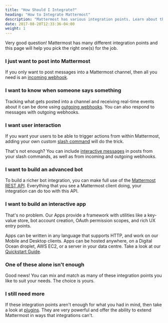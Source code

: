 ```yaml
---
title: "How Should I Integrate?"
heading: "How to Integrate Mattermost"
description: "Mattermost has various integration points. Learn about the various ways you can integrate Mattermost with other services."
date: 2017-08-20T12:33:36-04:00
weight: 1
---
```


Very good question! Mattermost has many different integration points and this page will help you pick the right one(s) for the job.

### I just want to post into Mattermost

If you only want to post messages into a Mattermost channel, then all you need is an [incoming webhook](/integrate/incoming-webhooks/).

### I want to know when someone says something

Tracking what gets posted into a channel and receiving real-time events about it can be done using [outgoing webhooks](/integrate/outgoing-webhooks/). You can also respond to messages with outgoing webhooks.

### I want user interaction

If you want your users to be able to trigger actions from within Mattermost, adding your own custom [slash command](/integrate/slash-commands/) will do the trick.

That's not enough? You can include <a target="_blank" href="https://docs.mattermost.com/developer/interactive-messages.html">interactive messages</a> in posts from your slash commands, as well as from incoming and outgoing webhooks.

### I want to build an advanced bot

To build a richer bot integration, you can make full use of the [Mattermost REST API](/integrate/rest-api/). Everything that you see a Mattermost client doing, your integration can do too with this API.

### I want to build an interactive app

That's no problem. Our Apps provide a framework with utilities like a key-value store, bot account creation, OAuth permission scopes, and rich UX entry points.

Apps can be written in any language that supports HTTP, and work on our Mobile and Desktop clients. Apps can be hosted anywhere, on a Digital Ocean droplet, AWS EC2, or a server in your data centre. Take a look at our [Quickstart Guide](https://developers.mattermost.com/integrate/apps/quick-start-go/).

### One of these alone isn't enough

Good news! You can mix and match as many of these integration points you like to suit your needs. The choice is yours.

### I still need more

If these integration points aren't enough for what you had in mind, then take a look at [plugins](/extend/plugins/). They are very powerful and offer the ability to extend Mattermost in ways that integrations can't.
